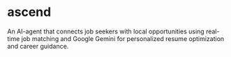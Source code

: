 # ascend
An AI-agent that connects job seekers with local opportunities using real-time job matching and Google Gemini for personalized resume optimization and career guidance.
